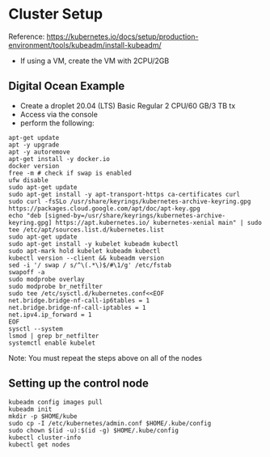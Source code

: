 # Cluster Setup
Reference: https://kubernetes.io/docs/setup/production-environment/tools/kubeadm/install-kubeadm/
- If using a VM, create the VM with 2CPU/2GB

## Digital Ocean Example
- Create a droplet 20.04 (LTS) Basic Regular 2 CPU/60 GB/3 TB tx
- Access via the console
- perform the following:

```
apt-get update
apt -y upgrade
apt -y autoremove
apt-get install -y docker.io
docker version
free -m # check if swap is enabled
ufw disable
sudo apt-get update
sudo apt-get install -y apt-transport-https ca-certificates curl
sudo curl -fsSLo /usr/share/keyrings/kubernetes-archive-keyring.gpg https://packages.cloud.google.com/apt/doc/apt-key.gpg
echo "deb [signed-by=/usr/share/keyrings/kubernetes-archive-keyring.gpg] https://apt.kubernetes.io/ kubernetes-xenial main" | sudo tee /etc/apt/sources.list.d/kubernetes.list
sudo apt-get update
sudo apt-get install -y kubelet kubeadm kubectl
sudo apt-mark hold kubelet kubeadm kubectl
kubectl version --client && kubeadm version
sed -i '/ swap / s/^\(.*\)$/#\1/g' /etc/fstab
swapoff -a
sudo modprobe overlay
sudo modprobe br_netfilter
sudo tee /etc/sysctl.d/kubernetes.conf<<EOF
net.bridge.bridge-nf-call-ip6tables = 1
net.bridge.bridge-nf-call-iptables = 1
net.ipv4.ip_forward = 1
EOF
sysctl --system
lsmod | grep br_netfilter
systemctl enable kubelet
```
Note: You must repeat the steps above on all of the nodes

## Setting up the control node
```
kubeadm config images pull
kubeadm init
mkdir -p $HOME/kube
sudo cp -I /etc/kubernetes/admin.conf $HOME/.kube/config
sudo chown $(id -u):$(id -g) $HOME/.kube/config
kubectl cluster-info
kubectl get nodes
```
